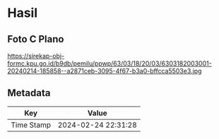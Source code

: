 # Hasil

## Foto C Plano

https://sirekap-obj-formc.kpu.go.id/b9db/pemilu/ppwp/63/03/18/20/03/6303182003001-20240214-185858--a2871ceb-3095-4f67-b3a0-bffcca5503e3.jpg


## Metadata

| Key        | Value               |
| ---------- | ------------------- |
| Time Stamp | 2024-02-24 22:31:28 |




